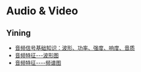 # Audio & Video

## Yining
* [音频信号基础知识：波形、功率、强度、响度、音质](https://blog.csdn.net/rambo_csdn_123/article/details/119033157)
* [音频特征---波形图](https://blog.csdn.net/booklijian/article/details/106974667)
* [音频特征----频谱图](https://blog.csdn.net/booklijian/article/details/106979528)
